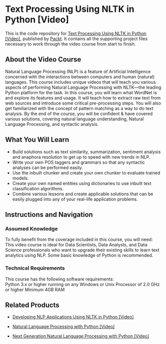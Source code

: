 # Text Processing Using NLTK in Python [Video]
This is the code repository for [Text Processing Using NLTK in Python [Video]](https://www.packtpub.com/big-data-and-business-intelligence/text-processing-using-nltk-python-video?utm_source=github&utm_medium=repository&utm_campaign=9781789348989), published by [Packt](https://www.packtpub.com/?utm_source=github). It contains all the supporting project files necessary to work through the video course from start to finish.
## About the Video Course
Natural Language Processing (NLP) is a feature of Artificial Intelligence concerned with the interactions between computers and human (natural) languages. This course includes unique videos that will teach you various aspects of performing Natural Language Processing with NLTK—the leading Python platform for the task. 
In this course, you will learn what WordNet is and explore its features and usage. It will teach how to extract raw text from web sources and introduce some critical pre-processing steps. You will also get familiarized with the concept of pattern matching as a way to do text analysis.
By the end of the course, you will be confident & have covered various solutions, covering natural language understanding, Natural Language Processing, and syntactic analysis.

<H2>What You Will Learn</H2>
<DIV class=book-info-will-learn-text>
<UL>
<LI>Build solutions such as text similarity, summarization, sentiment analysis and anaphora resolution to get up to speed with new trends in NLP. 
<LI>Write your own POS taggers and grammars so that any syntactic analyses can be performed easily. 
<LI>Use the inbuilt chunker and create your own chunker to evaluate trained models. 
<LI>Create your own named entities using dictionaries to use inbuilt text classification algorithms. 
<LI>Combine various lessons and create applicable solutions that can be easily plugged into any of your real-life application problems. </LI></UL></DIV>

## Instructions and Navigation
### Assumed Knowledge
To fully benefit from the coverage included in this course, you will need:<br/>
This video course is ideal for Data Scientists, Data Analysts, and Data Science professionals who want to upgrade their existing skills to learn text analytics using NLP. Some basic knowledge of Python is recommended. 
### Technical Requirements
This course has the following software requirements:<br/>
Python 3.x or higher running on any Windows or Unix 
Processor of 2.0 GHz or higher
Minimum 4GB RAM

## Related Products
* [Developing NLP Applications Using NLTK in Python [Video]](https://www.packtpub.com/big-data-and-business-intelligence/developing-nlp-applications-using-nltk-python-video?utm_source=github&utm_medium=repository&utm_campaign=9781789343335)

* [Natural Language Processing with Python [Video]](https://www.packtpub.com/big-data-and-business-intelligence/natural-language-processing-python-video?utm_source=github&utm_medium=repository&utm_campaign=9781787286085)

* [Next Generation Natural Language Processing with Python [Video]](https://www.packtpub.com/big-data-and-business-intelligence/next-generation-natural-language-processing-python-video?utm_source=github&utm_medium=repository&utm_campaign=9781789139938)

